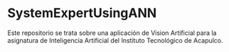 # SystemExpertUsingANN
Este repositorio se trata sobre una aplicación de Vision Artificial para la asignatura de Inteligencia Artificial del Instituto Tecnológico de Acapulco. 
